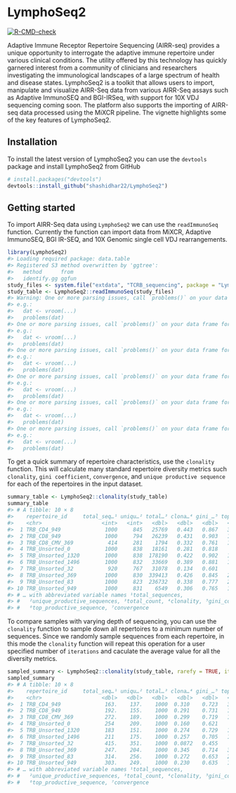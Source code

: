 
<!-- README.md is generated from README.Rmd. Please edit that file -->

# LymphoSeq2

<!-- badges: start -->

[![R-CMD-check](https://github.com/shashidhar22/LymphoSeq2/workflows/R-CMD-check/badge.svg)](https://github.com/shashidhar22/LymphoSeq2/actions)
<!-- badges: end -->

Adaptive Immune Receptor Repertoire Sequencing (AIRR-seq) provides a
unique opportunity to interrogate the adaptive immune repertoire under
various clinical conditions. The utility offered by this technology has
quickly garnered interest from a community of clinicians and researchers
investigating the immunological landscapes of a large spectrum of health
and disease states. LymphoSeq2 is a toolkit that allows users to import,
manipulate and visualize AIRR-Seq data from various AIRR-Seq assays such
as Adaptive ImmunoSEQ and BGI-IRSeq, with support for 10X VDJ sequencing
coming soon. The platform also supports the importing of AIRR-seq data
processed using the MiXCR pipeline. The vignette highlights some of the
key features of LymphoSeq2.

## Installation

To install the latest version of LymphoSeq2 you can use the `devtools`
package and install LymphoSeq2 from GitHub

``` r
# install.packages("devtools")
devtools::install_github("shashidhar22/LymphoSeq2")
```

## Getting started

To import AIRR-Seq data using `LymphoSeq2` we can use the
`readImmunoSeq` function. Currently the function can import data from
MiXCR, Adaptive ImmunoSEQ, BGI IR-SEQ, and 10X Genomic single cell VDJ
rearrangements.

``` r
library(LymphoSeq2)
#> Loading required package: data.table
#> Registered S3 method overwritten by 'ggtree':
#>   method      from 
#>   identify.gg ggfun
study_files <- system.file("extdata", "TCRB_sequencing", package = "LymphoSeq2") 
study_table <- LymphoSeq2::readImmunoSeq(study_files)
#> Warning: One or more parsing issues, call `problems()` on your data frame for details,
#> e.g.:
#>   dat <- vroom(...)
#>   problems(dat)
#> One or more parsing issues, call `problems()` on your data frame for details,
#> e.g.:
#>   dat <- vroom(...)
#>   problems(dat)
#> One or more parsing issues, call `problems()` on your data frame for details,
#> e.g.:
#>   dat <- vroom(...)
#>   problems(dat)
#> One or more parsing issues, call `problems()` on your data frame for details,
#> e.g.:
#>   dat <- vroom(...)
#>   problems(dat)
#> One or more parsing issues, call `problems()` on your data frame for details,
#> e.g.:
#>   dat <- vroom(...)
#>   problems(dat)
#> One or more parsing issues, call `problems()` on your data frame for details,
#> e.g.:
#>   dat <- vroom(...)
#>   problems(dat)
```

To get a quick summary of repertoire characteristics, use the
`clonality` function. This will calculate many standard repertoire
diversity metrics such `clonality`, `gini coefficient`, `convergence`,
and `unique productive sequence` for each of the repertoires in the
input dataset.

``` r
summary_table <- LymphoSeq2::clonality(study_table)
summary_table
#> # A tibble: 10 × 8
#>    repertoire_id     total_seq…¹ uniqu…² total…³ clona…⁴ gini_…⁵ top_p…⁶ conve…⁷
#>    <chr>                   <int>   <int>   <dbl>   <dbl>   <dbl>   <dbl>   <dbl>
#>  1 TRB_CD4_949              1000     845   25769   0.443   0.867   30.1     1   
#>  2 TRB_CD8_949              1000     794   26239   0.431   0.903   19.3     1.01
#>  3 TRB_CD8_CMV_369           414     281    1794   0.332   0.761   16.5     1.12
#>  4 TRB_Unsorted_0           1000     838   18161   0.281   0.818    5.77    1   
#>  5 TRB_Unsorted_1320        1000     838  178190   0.422   0.902   14.6     1   
#>  6 TRB_Unsorted_1496        1000     832   33669   0.389   0.881   14.2     1   
#>  7 TRB_Unsorted_32           920     767   31078   0.134   0.601    4.87    1.01
#>  8 TRB_Unsorted_369         1000     830  339413   0.426   0.845   29.7     1   
#>  9 TRB_Unsorted_83          1000     823  236732   0.338   0.777   23.6     1   
#> 10 TRB_Unsorted_949         1000     831    6549   0.306   0.765   13.8     1   
#> # … with abbreviated variable names ¹​total_sequences,
#> #   ²​unique_productive_sequences, ³​total_count, ⁴​clonality, ⁵​gini_coefficient,
#> #   ⁶​top_productive_sequence, ⁷​convergence
```

To compare samples with varying depth of sequencing, you can use the
`clonality` function to sample down all repertoires to a minimum number
of sequences. Since we randomly sample sequences from each repertoire,
in this mode the `clonality` function will repeat this operation for a
user specified number of `iterations` and caculate the average value for
all the diversity metrics.

``` r
sampled_summary <- LymphoSeq2::clonality(study_table, rarefy = TRUE, iterations = 5, min_count = 1000)
sampled_summary
#> # A tibble: 10 × 8
#>    repertoire_id     total_seq…¹ uniqu…² total…³ clona…⁴ gini_…⁵ top_p…⁶ conve…⁷
#>    <chr>                   <dbl>   <dbl>   <dbl>   <dbl>   <dbl>   <dbl>   <dbl>
#>  1 TRB_CD4_949              163.    137.    1000  0.310    0.723   30.8     1   
#>  2 TRB_CD8_949              192.    155.    1000  0.291    0.731   18.9     1.01
#>  3 TRB_CD8_CMV_369          272.    189.    1000  0.299    0.719   16.7     1.08
#>  4 TRB_Unsorted_0           254     209.    1000  0.160    0.621    6.18    1.00
#>  5 TRB_Unsorted_1320        183     151.    1000  0.274    0.729   14.2     1.01
#>  6 TRB_Unsorted_1496        211     175.    1000  0.257    0.705   14.0     1   
#>  7 TRB_Unsorted_32          415.    351.    1000  0.0872   0.455    4.42    1.01
#>  8 TRB_Unsorted_369         247.    204.    1000  0.345    0.714   31.6     1   
#>  9 TRB_Unsorted_83          314.    256.    1000  0.272    0.653   23.7     1   
#> 10 TRB_Unsorted_949         303.    249.    1000  0.230    0.635   13.5     1   
#> # … with abbreviated variable names ¹​total_sequences,
#> #   ²​unique_productive_sequences, ³​total_count, ⁴​clonality, ⁵​gini_coefficient,
#> #   ⁶​top_productive_sequence, ⁷​convergence
```
